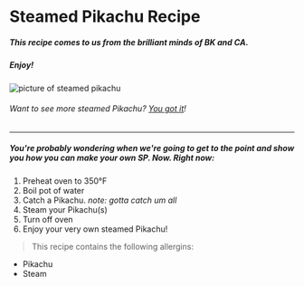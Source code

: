 # Steamed Pikachu Recipe
##### This recipe comes to us from the _brilliant_ minds of **BK** and **CA**.
##### Enjoy!
![picture of steamed pikachu](http://0.media.dorkly.cvcdn.com/98/38/737572e26b037b8f4651fd51302b1211.jpg)
###### Want to see more steamed Pikachu? [You got it](https://www.google.com/search?q=steamed+pikachu+photo&espv=2&biw=1152&bih=669&source=lnms&tbm=isch&sa=X&ved=0ahUKEwi-xKL02qjOAhUIKGMKHcfFDEAQ_AUIBigB#imgrc=rnmwfZLecnj_oM%3A)!

***

##### You're probably wondering when we're going to get to the point and show you how you can make your own SP. Now. Right now:
1. Preheat oven to 350&deg;F
2. Boil pot of water
2. Catch a Pikachu. _note: gotta catch um all_
3. Steam your Pikachu(s)
4. Turn off oven
5. Enjoy your very own steamed Pikachu!

> This recipe contains the following allergins:
* Pikachu
* Steam
